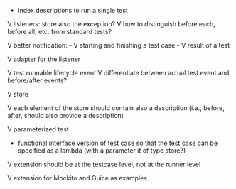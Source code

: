 - index descriptions to run a single test

V listeners: store also the exception?
V how to distinguish before each, before all, etc. from standard
tests?

V better notification:
	- V starting and finishing a test case
	- V result of a test

V adapter for the listener

V test runnable lifecycle event
V differentiate between actual test event and before/after events?

V store

V each element of the store should contain also a description
(i.e., before, after, should also provide a description)

V parameterized test

- functional interface version of test case so that the test case can be specified as a lambda
(with a parameter it of type store?)

V extension should be at the testcase level, not at the runner level

V extension for Mockito and Guice as examples

